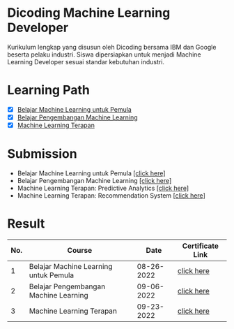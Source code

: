 # Dicoding Machine Learning Developer
Kurikulum lengkap yang disusun oleh Dicoding bersama IBM dan Google beserta pelaku industri. Siswa dipersiapkan untuk menjadi Machine Learning Developer sesuai standar kebutuhan industri.

# Learning Path

- [x] [Belajar Machine Learning untuk Pemula](https://www.dicoding.com/academies/184)
- [x] [Belajar Pengembangan Machine Learning](https://www.dicoding.com/academies/185)
- [x] [Machine Learning Terapan](https://www.dicoding.com/academies/319)

# Submission 
* Belajar Machine Learning untuk Pemula [[click here]](https://github.com/alfkri/dicoding-machine-learning/tree/Belajar-Machine-Learning-untuk-Pemula)
* Belajar Pengembangan Machine Learning [[click here]](https://github.com/alfkri/dicoding-machine-learning/tree/Pengembangan-Machine-Learning)
* Machine Learning Terapan: Predictive Analytics [[click here]](https://github.com/alfkri/dicoding-machine-learning/tree/MLT-Predictive_Analytics)
* Machine Learning Terapan: Recommendation System [[click here]](https://github.com/alfkri/dicoding-machine-learning/tree/MLT-Recommendation_System)


# Result
| **No.** |    **Course**                     | **Date**    |  **Certificate Link**  |
----------| --------------------------------------------|-------------|------------------------|
| 1       | Belajar Machine Learning untuk Pemula       | 08-26-2022  | [click here](https://www.dicoding.com/certificates/1RXYMV90QXVM)|
| 2       | Belajar Pengembangan Machine Learning       | 09-06-2022  | [click here](https://www.dicoding.com/certificates/MEPJE1Y04X3V)|
| 3       | Machine Learning Terapan                    | 09-23-2022  | [click here](https://www.dicoding.com/certificates/EYX42WW9WZDL)|
